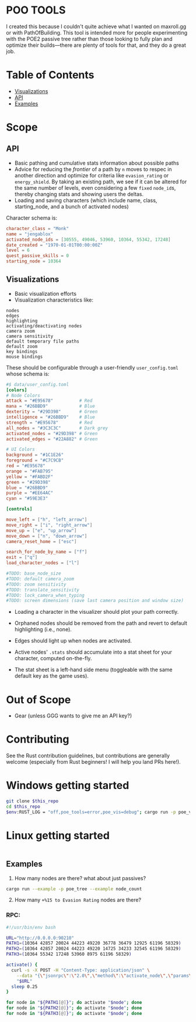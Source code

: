 
# POO TOOLS

I created this because I couldn't quite achieve what I wanted on maxroll.gg or with PathOfBuilding. This tool is intended more for people experimenting with the POE2 passive tree rather than those looking to fully plan and optimize their builds—there are plenty of tools for that, and they do a great job.

# Table of Contents

- [Visualizations](#visualisations)
- [API](#api)
- [Examples](#examples)

# Scope

## API

- Basic pathing and cumulative stats information about possible paths
- Advice for reducing the _frontier_ of a path by `n` moves to respec in another direction and optimize for criteria like `evasion_rating` or `energy_shield`. By taking an existing path, we see if it can be altered for the same number of levels, even considering a few `fixed` `node_id`s, thereby changing stats and showing users the deltas.
- Loading and saving characters (which include name, class, starting_node, and a bunch of activated nodes)

Character schema is:

```toml
character_class = "Monk"
name = "jengablox"
activated_node_ids = [30555, 49046, 53960, 10364, 55342, 17248]
date_created = "1970-01-01T00:00:00Z"
level = 6
quest_passive_skills = 0
starting_node = 10364
```

## Visualizations

- Basic visualization efforts
- Visualization characteristics like:

```text
nodes
edges
highlighting
activating/deactivating nodes
camera zoom
camera sensitivity
default temporary file paths
default zoom
key bindings
mouse bindings
```

These should be configurable through a user-friendly `user_config.toml` whose schema is:

```toml
#$ data/user_config.toml
[colors]
# Node Colors
attack = "#E95678"          # Red
mana = "#26BBD9"            # Blue
dexterity = "#29D398"       # Green
intelligence = "#26BBD9"    # Blue
strength = "#E95678"        # Red
all_nodes = "#3C3C3C"       # Dark grey
activated_nodes = "#29D398" # Green
activated_edges = "#22A882" # Green

# UI Colors
background = "#1C1E26"
foreground = "#C7C9CB"
red = "#E95678"
orange = "#FAB795"
yellow = "#FABD2F"
green = "#29D398"
blue = "#26BBD9"
purple = "#EE64AC"
cyan = "#59E3E3"

[controls]

move_left = ["h", "left_arrow"]
move_right = ["i", "right_arrow"]
move_up = ["e", "up_arrow"]
move_down = ["n", "down_arrow"]
camera_reset_home = ["esc"]

search_for_node_by_name = ["f"]
exit = ["q"]
load_character_nodes = ["l"]

#TODO: base_node_size
#TODO: default camera_zoom
#TODO: zoom sensitivity
#TODO: translate_sensitivity
#TODO: lock_camera_when_typing
#TODO: screen dimensions (save last camera position and window size)

```

- Loading a character in the visualizer should plot your path correctly.

- Orphaned nodes should be removed from the path and revert to default highlighting (i.e., none).

- Edges should light up when nodes are activated.

- Active nodes' `.stats` should accumulate into a stat sheet for your character, computed on-the-fly.

- The stat sheet is a left-hand side menu (toggleable with the same default key as the game uses).

# Out of Scope

- Gear (unless GGG wants to give me an API key?)

# Contributing

See the Rust contribution guidelines, but contributions are generally welcome (especially from Rust beginners! I will help you land PRs here!).

# Windows getting started

```sh
git clone $this_repo
cd $this_repo
$env:RUST_LOG = "off,poe_tools=error,poe_vis=debug"; cargo run -p poe_vis --bin vis --release  
```

# Linux getting started

```sh
```

## Examples

1. How many nodes are there? what about just passives?
```sh
cargo run --example -p poe_tree --example node_count
```

2. How many `+%15 to Evasion Rating` nodes are there?


### RPC:
```sh
#!/usr/bin/env bash

URL="http://0.0.0.0:90210"
PATH1=(10364 42857 20024 44223 49220 36778 36479 12925 61196 58329)
PATH2=(10364 42857 20024 44223 49220 14725 34233 32545 61196 58329)
PATH3=(10364 55342 17248 53960 8975 61196 58329)

activate() {
  curl -s -X POST -H "Content-Type: application/json" \
    --data "{\"jsonrpc\":\"2.0\",\"method\":\"activate_node\",\"params\":[$1],\"id\":1}" \
    "$URL"
  sleep 0.25
}

for node in "${PATH1[@]}"; do activate "$node"; done
for node in "${PATH2[@]}"; do activate "$node"; done
for node in "${PATH3[@]}"; do activate "$node"; done


```